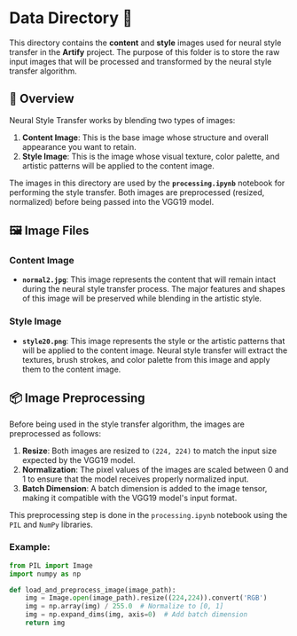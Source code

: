 # Data Directory 📂

This directory contains the **content** and **style** images used for neural style transfer in the **Artify** project. The purpose of this folder is to store the raw input images that will be processed and transformed by the neural style transfer algorithm.

## 📄 Overview

Neural Style Transfer works by blending two types of images:
1. **Content Image**: This is the base image whose structure and overall appearance you want to retain.
2. **Style Image**: This is the image whose visual texture, color palette, and artistic patterns will be applied to the content image.

The images in this directory are used by the **`processing.ipynb`** notebook for performing the style transfer. Both images are preprocessed (resized, normalized) before being passed into the VGG19 model.

## 🖼️ Image Files

### Content Image

- **`normal2.jpg`**: This image represents the content that will remain intact during the neural style transfer process. The major features and shapes of this image will be preserved while blending in the artistic style.

### Style Image

- **`style20.png`**: This image represents the style or the artistic patterns that will be applied to the content image. Neural style transfer will extract the textures, brush strokes, and color palette from this image and apply them to the content image.

## 📦 Image Preprocessing

Before being used in the style transfer algorithm, the images are preprocessed as follows:

1. **Resize**: Both images are resized to `(224, 224)` to match the input size expected by the VGG19 model.
2. **Normalization**: The pixel values of the images are scaled between 0 and 1 to ensure that the model receives properly normalized input.
3. **Batch Dimension**: A batch dimension is added to the image tensor, making it compatible with the VGG19 model's input format.

This preprocessing step is done in the `processing.ipynb` notebook using the `PIL` and `NumPy` libraries.

### Example:

```python
from PIL import Image
import numpy as np

def load_and_preprocess_image(image_path):
    img = Image.open(image_path).resize((224,224)).convert('RGB')
    img = np.array(img) / 255.0  # Normalize to [0, 1]
    img = np.expand_dims(img, axis=0)  # Add batch dimension
    return img
